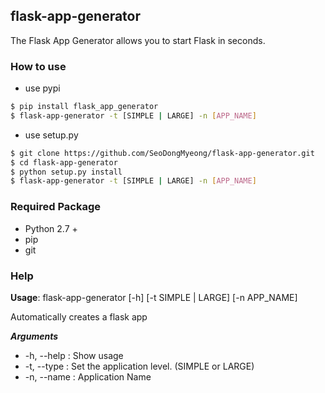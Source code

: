 ## flask-app-generator

The Flask App Generator allows you to start Flask in seconds.

### How to use

* use pypi
```bash
$ pip install flask_app_generator
$ flask-app-generator -t [SIMPLE | LARGE] -n [APP_NAME]
```

* use setup.py
```bash
$ git clone https://github.com/SeoDongMyeong/flask-app-generator.git
$ cd flask-app-generator
$ python setup.py install
$ flask-app-generator -t [SIMPLE | LARGE] -n [APP_NAME]
```

### Required Package

+ Python 2.7 +
+ pip
+ git

### Help

**Usage**: flask-app-generator [-h]  [-t SIMPLE | LARGE]  [-n APP_NAME]

Automatically creates a flask app

***Arguments***

+ -h, --help : Show usage
+ -t, --type : Set the application level. (SIMPLE or LARGE)
+ -n, --name : Application Name

